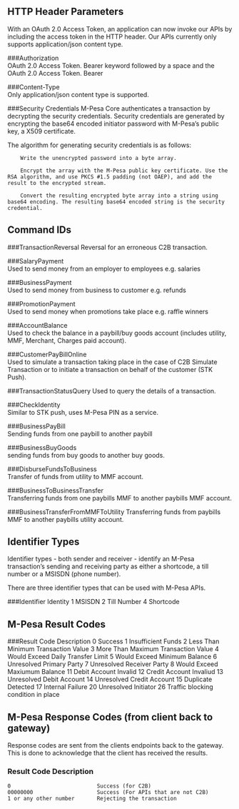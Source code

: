 ## HTTP Header Parameters
With an OAuth 2.0 Access Token, an application can now invoke our APIs by including the access token in the HTTP header. Our APIs currently only supports application/json content type.

###Authorization 	
OAuth 2.0 Access Token. Bearer keyword followed by a space and the OAuth 2.0 Access Token. Bearer <Access-Token>

###Content-Type 	
Only application/json content type is supported.

###Security Credentials
M-Pesa Core authenticates a transaction by decrypting the security credentials. Security credentials are generated by encrypting the base64 encoded initiator password with M-Pesa’s public key, a X509 certificate.

The algorithm for generating security credentials is as follows:

```
    Write the unencrypted password into a byte array.

    Encrypt the array with the M-Pesa public key certificate. Use the RSA algorithm, and use PKCS #1.5 padding (not OAEP), and add the result to the encrypted stream.

    Convert the resulting encrypted byte array into a string using base64 encoding. The resulting base64 encoded string is the security credential.

```

## Command IDs

###TransactionReversal 
Reversal for an erroneous C2B transaction.

###SalaryPayment 	
Used to send money from an employer to employees e.g. salaries

###BusinessPayment 	
Used to send money from business to customer e.g. refunds

###PromotionPayment 	
Used to send money when promotions take place e.g. raffle winners

###AccountBalance 	
Used to check the balance in a paybill/buy goods account (includes utility, MMF, Merchant, Charges paid account).

###CustomerPayBillOnline 	
Used to simulate a transaction taking place in the case of C2B Simulate Transaction or to initiate a transaction on behalf of the customer (STK Push).

###TransactionStatusQuery 
Used to query the details of a transaction.

###CheckIdentity 	
Similar to STK push, uses M-Pesa PIN as a service.

###BusinessPayBill 	
Sending funds from one paybill to another paybill

###BusinessBuyGoods 	
sending funds from buy goods to another buy goods.

###DisburseFundsToBusiness 	
Transfer of funds from utility to MMF account.

###BusinessToBusinessTransfer 	
Transferring funds from one paybills MMF to another paybills MMF account.

###BusinessTransferFromMMFToUtility 
Transferring funds from paybills MMF to another paybills utility account.


## Identifier Types

Identifier types - both sender and receiver - identify an M-Pesa transaction’s sending and receiving party as either a shortcode, a till number or a MSISDN (phone number). 

There are three identifier types that can be used with M-Pesa APIs.

###Identifier 	Identity
	1 			MSISDN
	2 			Till Number
	4 			Shortcode

## M-Pesa Result Codes

###Result Code 	Description
	0 			Success
	1 			Insufficient Funds
	2 			Less Than Minimum Transaction Value
	3 			More Than Maximum Transaction Value
	4 			Would Exceed Daily Transfer Limit
	5 			Would Exceed Minimum Balance
	6 			Unresolved Primary Party
	7 			Unresolved Receiver Party
	8 			Would Exceed Maxiumum Balance
	11 			Debit Account Invalid
	12 			Credit Account Invaliud
	13 			Unresolved Debit Account
	14 			Unresolved Credit Account
	15 			Duplicate Detected
	17 			Internal Failure
	20 			Unresolved Initiator
	26 			Traffic blocking condition in place

## M-Pesa Response Codes (from client back to gateway)

Response codes are sent from the clients endpoints back to the gateway. This is done to acknowledge that the client has received the results.

### Result Code 				Description
	0 							Success (for C2B)
	00000000 					Success (For APIs that are not C2B)
	1 or any other number 		Rejecting the transaction